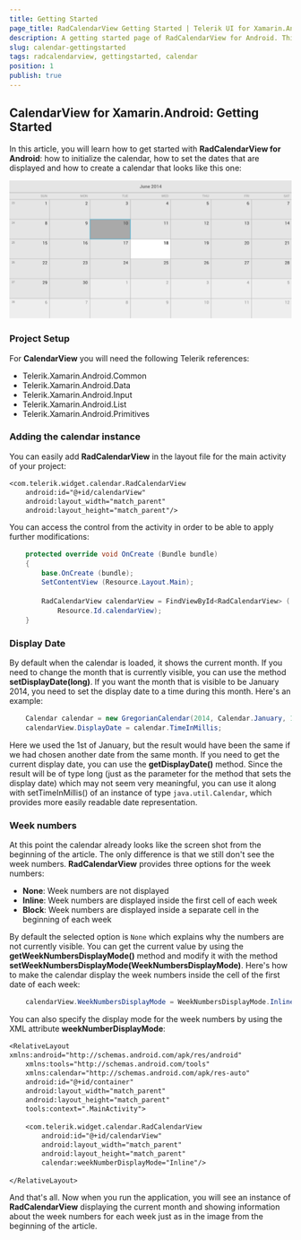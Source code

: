 ```yaml
---
title: Getting Started
page_title: RadCalendarView Getting Started | Telerik UI for Xamarin.Android Documentation
description: A getting started page of RadCalendarView for Android. This article explains what are the step to create a RadCalendarView instance from scratch.
slug: calendar-gettingstarted
tags: radcalendarview, gettingstarted, calendar
position: 1
publish: true
---
```


## CalendarView for Xamarin.Android: Getting Started

In this article, you will learn how to get started with **RadCalendarView for Android**: how to initialize the calendar, how to set the dates that are displayed and how to create a calendar that looks like this one:

![TelerikUI-Calendar-Getting-Started-01](images/calendar-getting-started-1.png "In this article you will learn how to create this calendar from scratch.")

### Project Setup

For **CalendarView** you will need the following Telerik references:

* Telerik.Xamarin.Android.Common
* Telerik.Xamarin.Android.Data
* Telerik.Xamarin.Android.Input
* Telerik.Xamarin.Android.List
* Telerik.Xamarin.Android.Primitives

### Adding the calendar instance

You can easily add **RadCalendarView** in the layout file for the main activity of your project:

<RelativeLayout xmlns:android="http://schemas.android.com/apk/res/android"
    xmlns:tools="http://schemas.android.com/tools"
    android:layout_width="match_parent"
    android:layout_height="match_parent"
    tools:context=".MainActivity">

    <com.telerik.widget.calendar.RadCalendarView
        android:id="@+id/calendarView"
        android:layout_width="match_parent"
        android:layout_height="match_parent"/>

</RelativeLayout>

You can access the control from the activity in order to be able to apply further modifications:


```C#
	protected override void OnCreate (Bundle bundle)
	{
		base.OnCreate (bundle);
		SetContentView (Resource.Layout.Main);

		RadCalendarView calendarView = FindViewById<RadCalendarView> (
			Resource.Id.calendarView);
	}
```

### Display Date

By default when the calendar is loaded, it shows the current month. If you need to change the month that is currently visible, you can use the method **setDisplayDate(long)**. If you want the month that is visible to be January 2014, you need to set the display date to a time during this month. Here's an example:


```C#
	Calendar calendar = new GregorianCalendar(2014, Calendar.January, 1);
	calendarView.DisplayDate = calendar.TimeInMillis;
```

Here we used the 1st of January, but the result would have been the same if we had chosen another date from the same month. If you need to get the current display date, you can use the **getDisplayDate()** method.
Since the result will be of type long (just as the parameter for the method that sets the display date) which may not seem very meaningful, you can use it along with setTimeInMillis() of an instance of type `java.util.Calendar`, which provides more easily readable date representation.

### Week numbers

At this point the calendar already looks like the screen shot from the beginning of the article. The only difference is that we still don't see the week numbers.
**RadCalendarView** provides three options for the week numbers:

* **None**: Week numbers are not displayed
* **Inline**: Week numbers are displayed inside the first cell of each week
* **Block**: Week numbers are displayed inside a separate cell in the beginning of each week

By default the selected option is `None` which explains why the numbers are not currently visible. You can get the current value by using the **getWeekNumbersDisplayMode()** method and modify it with the method **setWeekNumbersDisplayMode(WeekNumbersDisplayMode)**. Here's how to make the calendar display the week numbers inside the cell of the first date of each week:


```C#
	calendarView.WeekNumbersDisplayMode = WeekNumbersDisplayMode.Inline;
```

You can also specify the display mode for the week numbers by using the XML attribute **weekNumberDisplayMode**:

	<RelativeLayout xmlns:android="http://schemas.android.com/apk/res/android"
		xmlns:tools="http://schemas.android.com/tools"
		xmlns:calendar="http://schemas.android.com/apk/res-auto"
		android:id="@+id/container"
		android:layout_width="match_parent"
		android:layout_height="match_parent"
		tools:context=".MainActivity">

		<com.telerik.widget.calendar.RadCalendarView
			android:id="@+id/calendarView"
			android:layout_width="match_parent"
			android:layout_height="match_parent"
			calendar:weekNumberDisplayMode="Inline"/>

	</RelativeLayout>

And that's all. Now when you run the application, you will see an instance of **RadCalendarView** displaying the current month and showing information about the week numbers for each week just as in the image from the beginning of the article.
